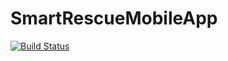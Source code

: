 # SmartRescueMobileApp  
[![Build Status](https://travis-ci.org/Salah06/SmartRescueMobileApp.svg?branch=master)](https://travis-ci.org/Salah06/SmartRescueMobileApp)
